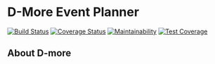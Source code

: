 # D-More Event Planner

[![Build Status](https://circleci.com/gh/FurahaSolutions/d-more-events-planner.svg?style=shield)](https://app.circleci.com/pipelines/github/FurahaSolutions/d-more-events-planner) [![Coverage Status](https://coveralls.io/repos/github/FurahaSolutions/d-more-events-planner/badge.svg?branch=develop)](https://coveralls.io/github/FurahaSolutions/d-more-events-planner?branch=develop) [![Maintainability](https://api.codeclimate.com/v1/badges/4f0a72b74e36391c2f90/maintainability)](https://codeclimate.com/github/FurahaSolutions/d-more-events-planner/maintainability) [![Test Coverage](https://api.codeclimate.com/v1/badges/4f0a72b74e36391c2f90/test_coverage)](https://codeclimate.com/github/FurahaSolutions/d-more-events-planner/test_coverage)

## About D-more

